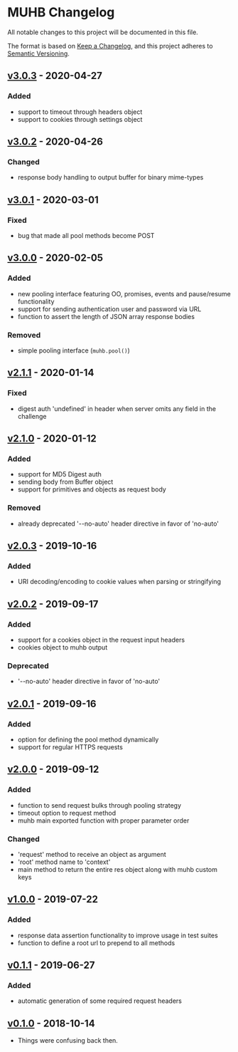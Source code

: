 # MUHB Changelog

All notable changes to this project will be documented in this file.

The format is based on [Keep a Changelog](https://keepachangelog.com/en/1.0.0/),
and this project adheres to [Semantic Versioning](https://semver.org/spec/v2.0.0.html).

## [v3.0.3] - 2020-04-27

### Added
- support to timeout through headers object
- support to cookies through settings object

## [v3.0.2] - 2020-04-26

### Changed
- response body handling to output buffer for binary mime-types

## [v3.0.1] - 2020-03-01

### Fixed
- bug that made all pool methods become POST

## [v3.0.0] - 2020-02-05

### Added
- new pooling interface featuring OO, promises, events and pause/resume functionality
- support for sending authentication user and password via URL
- function to assert the length of JSON array response bodies

### Removed
- simple pooling interface (`muhb.pool()`)

## [v2.1.1] - 2020-01-14

### Fixed
- digest auth 'undefined' in header when server omits any field in the challenge

## [v2.1.0] - 2020-01-12

### Added
- support for MD5 Digest auth
- sending body from Buffer object
- support for primitives and objects as request body

### Removed
- already deprecated '--no-auto' header directive in favor of 'no-auto'

## [v2.0.3] - 2019-10-16

### Added
- URI decoding/encoding to cookie values when parsing or stringifying

## [v2.0.2] - 2019-09-17

### Added
- support for a cookies object in the request input headers
- cookies object to muhb output

### Deprecated
- '--no-auto' header directive in favor of 'no-auto'

## [v2.0.1] - 2019-09-16

### Added
- option for defining the pool method dynamically
- support for regular HTTPS requests

## [v2.0.0] - 2019-09-12

### Added
- function to send request bulks through pooling strategy
- timeout option to request method
- muhb main exported function with proper parameter order

### Changed
- 'request' method to receive an object as argument
- 'root' method name to 'context'
- main method to return the entire res object along with muhb custom keys

## [v1.0.0] - 2019-07-22

### Added
- response data assertion functionality to improve usage in test suites
- function to define a root url to prepend to all methods

## [v0.1.1] - 2019-06-27

### Added
- automatic generation of some required request headers

## [v0.1.0] - 2018-10-14
- Things were confusing back then.

[v0.1.0]: https://gitlab.com/GCSBOSS/muhb/-/tags/v0.0.1
[v0.1.1]: https://gitlab.com/GCSBOSS/muhb/-/tags/v0.1.1
[v1.0.0]: https://gitlab.com/GCSBOSS/muhb/-/tags/v1.0.0
[v2.0.0]: https://gitlab.com/GCSBOSS/muhb/-/tags/v2.0.0
[v2.0.1]: https://gitlab.com/GCSBOSS/muhb/-/tags/v2.0.1
[v2.0.2]: https://gitlab.com/GCSBOSS/muhb/-/tags/v2.0.2
[v2.0.3]: https://gitlab.com/GCSBOSS/muhb/-/tags/v2.0.3
[v2.1.0]: https://gitlab.com/GCSBOSS/muhb/-/tags/v2.1.0
[v2.1.1]: https://gitlab.com/GCSBOSS/muhb/-/tags/v2.1.1
[v3.0.0]: https://gitlab.com/GCSBOSS/muhb/-/tags/v3.0.0
[v3.0.1]: https://gitlab.com/GCSBOSS/muhb/-/tags/v3.0.1
[v3.0.2]: https://gitlab.com/GCSBOSS/muhb/-/tags/v3.0.2
[v3.0.3]: https://gitlab.com/GCSBOSS/muhb/-/tags/v3.0.3
